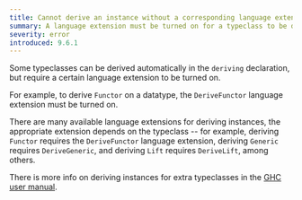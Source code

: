 ```yaml
---
title: Cannot derive an instance without a corresponding language extension
summary: A language extension must be turned on for a typeclass to be derived.
severity: error
introduced: 9.6.1
---
```


Some typeclasses can be derived automatically in the `deriving` declaration, but
require a certain language extension to be turned on.

For example, to derive `Functor` on a datatype, the `DeriveFunctor` language
extension must be turned on.

There are many available language extensions for deriving instances, the
appropriate extension depends on the typeclass -- for example, deriving `Functor`
requires the `DeriveFunctor` language extension, deriving `Generic` requires
`DeriveGeneric`, and deriving `Lift` requires `DeriveLift`, among others.

There is more info on deriving instances for extra typeclasses in the [GHC user
manual](https://ghc.gitlab.haskell.org/ghc/doc/users_guide/exts/deriving_extra.html).
